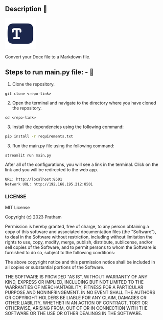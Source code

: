## Description 📄

<img src="static\icon.png" width="100" />

Convert your Docx file to a Markdown file.

## Steps to run main.py file: - 📑

1. Clone the repository.

```
git clone <repo-link>
```

2. Open the terminal and navigate to the directory where you have cloned the repository.

```
cd <repo-link>
```

3. Install the dependencies using the following command:

```bash
pip install -r requirements.txt
```

3. Run the main.py file using the following command:

```bash
streamlit run main.py
```

After all of the configurations, you will see a link in the terminal. Click on the link and you will be redirected to the web app.

```
URL: http://localhost:8501
Network URL: http://192.168.195.212:8501
```

### LICENSE

MIT License

Copyright (c) 2023 Pratham

Permission is hereby granted, free of charge, to any person obtaining a copy
of this software and associated documentation files (the "Software"), to deal
in the Software without restriction, including without limitation the rights
to use, copy, modify, merge, publish, distribute, sublicense, and/or sell
copies of the Software, and to permit persons to whom the Software is
furnished to do so, subject to the following conditions:

The above copyright notice and this permission notice shall be included in all
copies or substantial portions of the Software.

THE SOFTWARE IS PROVIDED "AS IS", WITHOUT WARRANTY OF ANY KIND, EXPRESS OR
IMPLIED, INCLUDING BUT NOT LIMITED TO THE WARRANTIES OF MERCHANTABILITY,
FITNESS FOR A PARTICULAR PURPOSE AND NONINFRINGEMENT. IN NO EVENT SHALL THE
AUTHORS OR COPYRIGHT HOLDERS BE LIABLE FOR ANY CLAIM, DAMAGES OR OTHER
LIABILITY, WHETHER IN AN ACTION OF CONTRACT, TORT OR OTHERWISE, ARISING FROM,
OUT OF OR IN CONNECTION WITH THE SOFTWARE OR THE USE OR OTHER DEALINGS IN THE
SOFTWARE.
